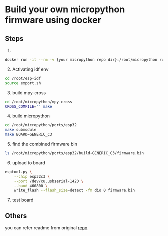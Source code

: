 # Build your own micropython firmware using docker


## Steps

1. 

```sh
docker run -it --rm -v {your micropython repo dir}:/root/micropython robbietree/esp32-build-docker:v0.0.1
```

2. Activating idf env

```sh
cd /root/esp-idf
source export.sh
```

3. build mpy-cross

```sh
cd /root/micropython/mpy-cross
CROSS_COMPILE='' make
```

4. build micropython

```sh
cd /root/micropython/ports/esp32
make submodule
make BOARD=GENERIC_C3
```

5. find the combined firmware bin

```sh
ls /root/micropython/ports/esp32/build-GENERIC_C3/firmware.bin
```

6. upload to board

```sh
esptool.py \
    --chip esp32c3 \
    --port /dev/cu.usbserial-1420 \
    --baud 460800 \
    write_flash --flash_size=detect -fm dio 0 firmware.bin
```

7. test board

## Others

you can refer readme from original [repo](https://github.com/tionebrr/docker-micropython-tools-esp32)